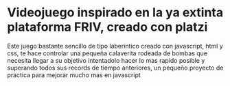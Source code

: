 # Videojuego inspirado en la ya extinta plataforma FRIV, creado con platzi

Este juego bastante sencillo de tipo laberintico creado con javascript, html y css, te hace controlar una pequeña calaverita rodeada de bombas que necesita llegar a su objetivo
intentadolo hacer lo mas rapido posible y superando todos sus records de tiempo anteriores, un pequeño proyecto de practica para mejorar mucho mas en javascript
